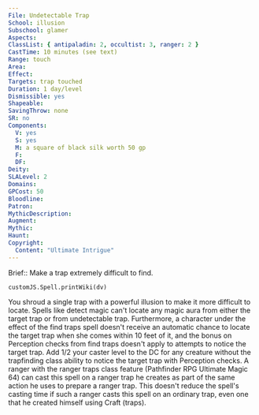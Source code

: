 ```yaml
---
File: Undetectable Trap
School: illusion
Subschool: glamer
Aspects: 
ClassList: { antipaladin: 2, occultist: 3, ranger: 2 }
CastTime: 10 minutes (see text)
Range: touch
Area: 
Effect: 
Targets: trap touched
Duration: 1 day/level
Dismissible: yes
Shapeable: 
SavingThrow: none
SR: no
Components:
  V: yes
  S: yes
  M: a square of black silk worth 50 gp
  F: 
  DF: 
Deity: 
SLALevel: 2
Domains: 
GPCost: 50
Bloodline: 
Patron: 
MythicDescription: 
Augment: 
Mythic: 
Haunt: 
Copyright:
  Content: "Ultimate Intrigue"
---
```

Brief:: Make a trap extremely difficult to find.

```dataviewjs
customJS.Spell.printWiki(dv)
```

You shroud a single trap with a powerful illusion to make it more difficult to locate. Spells like detect magic can't locate any magic aura from either the target trap or from undetectable trap. Furthermore, a character under the effect of the find traps spell doesn't receive an automatic chance to locate the target trap when she comes within 10 feet of it, and the bonus on Perception checks from find traps doesn't apply to attempts to notice the target trap. Add 1/2 your caster level to the DC for any creature without the trapfinding class ability to notice the target trap with Perception checks.  A ranger with the ranger traps class feature (Pathfinder RPG Ultimate Magic 64) can cast this spell on a ranger trap he creates as part of the same action he uses to prepare a ranger trap. This doesn't reduce the spell's casting time if such a ranger casts this spell on an ordinary trap, even one that he created himself using Craft (traps).
